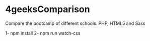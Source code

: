 # 4geeksComparison
Compare the bootcamp of different schools. PHP, HTML5 and Sass


1- npm install
2- npm run watch-css
